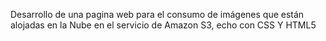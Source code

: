 Desarrollo de una pagina web para el consumo de imágenes que están alojadas en la Nube en el servicio de Amazon S3, echo con CSS Y HTML5

